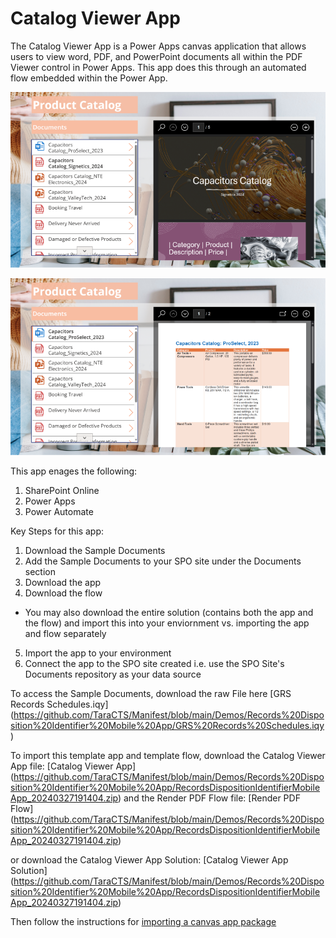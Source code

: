 # Catalog Viewer App

The Catalog Viewer App is a Power Apps canvas application that allows users to view word, PDF, and PowerPoint documents all within the PDF Viewer control in Power Apps. This app does this through an automated flow embedded within the Power App.

![App Image](https://github.com/TaraCTS/Manifest/blob/main/Sample%20Apps/Demo/Catalog%20Viewer/Images/PDFView_Resized.png)

![App Image](https://github.com/TaraCTS/Manifest/blob/main/Sample%20Apps/Demo/Catalog%20Viewer/Images/WordView_Resized.png)

This app enages the following:
1. SharePoint Online
2. Power Apps
3. Power Automate

Key Steps for this app:
1. Download the Sample Documents
2. Add the Sample Documents to your SPO site under the Documents section
3. Download the app
4. Download the flow
* You may also download the entire solution (contains both the app and the flow) and import this into your enviornment vs. importing the app and flow separately
5. Import the app to your environment
6. Connect the app to the SPO site created i.e. use the SPO Site's Documents repository as your data source

To access the Sample Documents, download the raw File here [GRS Records Schedules.iqy] (https://github.com/TaraCTS/Manifest/blob/main/Demos/Records%20Disposition%20Identifier%20Mobile%20App/GRS%20Records%20Schedules.iqy)

To import this template app and template flow, download the Catalog Viewer App file: [Catalog Viewer App] (https://github.com/TaraCTS/Manifest/blob/main/Demos/Records%20Disposition%20Identifier%20Mobile%20App/RecordsDispositionIdentifierMobileApp_20240327191404.zip) and the Render PDF Flow file: [Render PDF Flow] (https://github.com/TaraCTS/Manifest/blob/main/Demos/Records%20Disposition%20Identifier%20Mobile%20App/RecordsDispositionIdentifierMobileApp_20240327191404.zip)

or download the Catalog Viewer App Solution: [Catalog Viewer App Solution] (https://github.com/TaraCTS/Manifest/blob/main/Demos/Records%20Disposition%20Identifier%20Mobile%20App/RecordsDispositionIdentifierMobileApp_20240327191404.zip)

Then follow the instructions for [importing a canvas app package](https://www.docs.microsoft.com/en-us/powerapps/maker/canvas-apps/export-import-app#importing-a-canvas-app-package)
